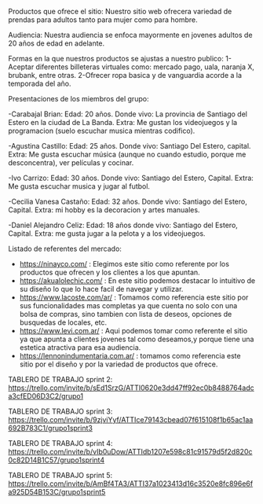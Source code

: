 Productos que ofrece el sitio: Nuestro sitio web ofrecera variedad de prendas para adultos tanto para mujer como para hombre.

Audiencia: Nuestra audiencia se enfoca mayormente en jovenes adultos de 20 años de edad en adelante.

Formas en la que nuestros productos se ajustas a nuestro publico:
1-Aceptar diferentes billeteras virtuales como: mercado pago, uala, naranja X, brubank, entre otras.
2-Ofrecer ropa basica y de vanguardia acorde a la temporada del año.

Presentaciones de los miembros del grupo:

-Carabajal Brian:
Edad: 20 años.
Donde vivo: La provincia de Santiago del Estero en la ciudad de La Banda.
Extra: Me gustan los videojuegos y la programacion (suelo escuchar musica mientras codifico).

-Agustina Castillo:
Edad: 25 años.
Donde vivo: Santiago Del Estero, capital.
Extra: Me gusta escuchar música (aunque no cuando estudio, porque me desconcentra), ver películas y cocinar.

-Ivo Carrizo:
Edad: 30 años. 
Donde vivo: Santiago del Estero, Capital. 
Extra: Me gusta escuchar musica y jugar al futbol.

-Cecilia Vanesa Castaño:
Edad: 32 años.
Donde vivo: Santiago del Estero, Capital.
Extra: mi hobby es la decoracion y artes manuales.

-Daniel Alejandro Celiz:
Edad: 18 años
donde vivo: Santiago del Estero, Capital.
Extra: me gusta jugar a la pelota y a los videojuegos.

Listado de referentes del mercado:

- https://ninayco.com/ : Elegimos este sitio como referente por los productos que ofrecen y los clientes a los que apuntan.
- https://akualolechic.com/ : En este sitio podemos destacar lo intuitivo de su diseño lo que lo hace facil de navegar y utilizar.
- https://www.lacoste.com/ar/ : Tomamos como referencia este sitio por sus funcionalidades mas completas ya que cuenta no solo con una bolsa de compras, sino tambien con lista de deseos, opciones de busquedas de locales, etc.
- https://www.levi.com.ar/ : Aqui podemos tomar como referente el sitio ya que apunta a clientes jovenes tal como deseamos,y porque tiene una estetica atractiva para esa audiencia.
- https://lennonindumentaria.com.ar/ : tomamos como referencia este sitio por el diseño y por la variedad de productos que ofrece.


TABLERO DE TRABAJO sprint 2: https://trello.com/invite/b/sEd1SrzG/ATTI0620e3dd47ff92ec0b8488764adca3cfED06D3C2/grupo1

TABLERO DE TRABAJO sprint 3: https://trello.com/invite/b/9zjviYyf/ATTIce79143cbead07f615108f1b65ac1aa692B783C1/grupo1sprint3

TABLERO DE TRABAJO sprint 4: https://trello.com/invite/b/vIb0uDow/ATTIdb1207e598c81c91579d5f2d820c0c82D14B1C57/grupo1sprint4

TABLERO DE TRABAJO sprint 5: https://trello.com/invite/b/AmBf4TA3/ATTI37a1023413d16c3520e8fc896e6fa925D54B153C/grupo1sprint5